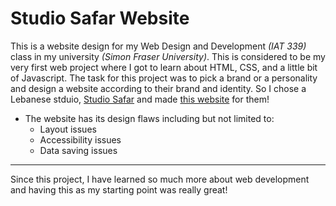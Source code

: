 # Studio Safar Website
This is a website design for my Web Design and Development _(IAT 339)_ class in my university _(Simon Fraser University)_. This is considered to be my very first web project where I got to learn about HTML, CSS, and a little bit of Javascript. The task for this project was to pick a brand or a personality and design a website according to their brand and identity. 
So I chose a Lebanese stduio, [Studio Safar](https://www.instagram.com/studiosafar/?hl=en) and made [this website](https://cheerful-trifle-cdbe6b.netlify.app/) for them!
- The website has its design flaws including but not limited to:
  - Layout issues
  - Accessibility issues
  - Data saving issues
---
Since this project, I have learned so much more about web development and having this as my starting point was really great!
